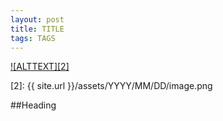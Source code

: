 ```yaml
---
layout: post
title: TITLE
tags: TAGS
---
```


[![ALTTEXT][2]][1]

[1]: HYPERLINK
[2]: {{ site.url }}/assets/YYYY/MM/DD/image.png

##Heading